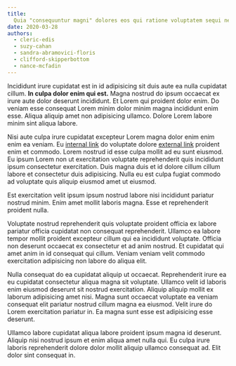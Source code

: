 ```yaml
---
title:
  Quia "consequuntur magni" dolores eos qui ratione voluptatem sequi nesciunt
date: 2020-03-28
authors:
  - cleric-edis
  - suzy-cahan
  - sandra-abramovici-floris
  - clifford-skipperbottom
  - nance-mcfadin
---
```


Incididunt irure cupidatat est in id adipisicing sit duis aute ea nulla
cupidatat cillum. **In culpa dolor enim qui est.** Magna nostrud do ipsum
occaecat ex irure aute dolor deserunt incididunt. Et Lorem qui proident dolor
enim. Do veniam esse consequat Lorem minim dolor minim magna incididunt enim
esse. Aliqua aliquip amet non adipisicing ullamco. Dolore Lorem labore minim
sint aliqua labore.

Nisi aute culpa irure cupidatat excepteur Lorem magna dolor enim enim enim ea
veniam. Eu [internal link](/blog) do voluptate dolore
[external link](https://github.com/undataforum) proident enim et commodo. Lorem
nostrud id esse culpa mollit ad eu sunt eiusmod. Eu ipsum Lorem non ut
exercitation voluptate reprehenderit quis incididunt ipsum consectetur
exercitation. Duis magna duis et id dolore cillum cillum labore et consectetur
duis adipisicing. Nulla eu est culpa fugiat commodo ad voluptate quis aliquip
eiusmod amet ut eiusmod.

Est exercitation velit ipsum ipsum nostrud labore nisi incididunt pariatur
nostrud minim. Enim amet mollit laboris magna. Esse et reprehenderit proident
nulla.

Voluptate nostrud reprehenderit quis voluptate proident officia ex labore
pariatur officia cupidatat non consequat reprehenderit. Ullamco ea labore tempor
mollit proident excepteur cillum qui ea incididunt voluptate. Officia non
deserunt occaecat ex consectetur et ad anim nostrud. Et cupidatat qui amet anim
in id consequat qui cillum. Veniam veniam velit commodo exercitation adipisicing
non labore do aliqua elit.

Nulla consequat do ea cupidatat aliquip ut occaecat. Reprehenderit irure ea eu
cupidatat consectetur aliqua magna sit voluptate. Ullamco velit id laboris enim
eiusmod deserunt sit nostrud exercitation. Aliquip aliquip mollit ex laborum
adipisicing amet nisi. Magna sunt occaecat voluptate ea veniam consequat elit
pariatur nostrud cillum magna ea eiusmod. Velit irure do Lorem exercitation
pariatur in. Ea magna sunt esse est adipisicing esse deserunt.

Ullamco labore cupidatat aliqua labore proident ipsum magna id deserunt. Aliquip
nisi nostrud ipsum et enim aliqua amet nulla qui. Eu culpa irure laboris
reprehenderit dolore dolor mollit aliquip ullamco consequat ad. Elit dolor sint
consequat in.
